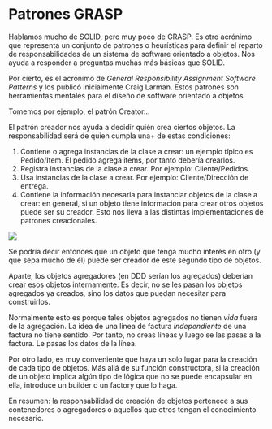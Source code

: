 # Patrones GRASP

Hablamos mucho de SOLID, pero muy poco de GRASP. Es otro acrónimo que representa un conjunto de patrones o heurísticas para definir el reparto de responsabilidades de un sistema de software orientado a objetos. Nos ayuda a responder a preguntas muchas más básicas que SOLID.

Por cierto, es el acrónimo de _General Responsibility Assignment Software Patterns_ y los publicó inicialmente Craig Larman. Estos patrones son herramientas mentales para el diseño de software orientado a objetos.

Tomemos por ejemplo, el patrón Creator…

El patrón creador nos ayuda a decidir quién crea ciertos objetos. La responsabilidad será de quien cumpla una+ de estas condiciones:

1. Contiene o agrega instancias de la clase a crear: un ejemplo típico es Pedido/Item. El pedido agrega items, por tanto debería crearlos.
2. Registra instancias de la clase a crear. Por ejemplo: Cliente/Pedidos.
3. Usa instancias de la clase a crear. Por ejemplo: Cliente/Dirección de entrega. 
4. Contiene la información necesaria para instanciar objetos de la clase a crear: en general, si un objeto tiene información para crear otros objetos puede ser su creador. Esto nos lleva a las distintas implementaciones de patrones creacionales.

![](images/new-no-lo-siguiente.png)

Se podría decir entonces que un objeto que tenga mucho interés en otro (y que sepa mucho de él) puede ser creador de este segundo tipo de objetos.

Aparte, los objetos agregadores (en DDD serían los agregados) deberían crear esos objetos internamente. Es decir, no se les pasan los objetos agregados ya creados, sino los datos que puedan necesitar para construirlos.

Normalmente esto es porque tales objetos agregados no tienen _vida_ fuera de la agregación. La idea de una línea de factura _independiente_ de una factura no tiene sentido. Por tanto, no creas líneas y luego se las pasas a la factura. Le pasas los datos de la línea.

Por otro lado, es muy conveniente que haya un solo lugar para la creación de cada tipo de objetos. Más allá de su función constructora, si la creación de un objeto implica algún tipo de lógica que no se puede encapsular en ella, introduce un builder o un factory que lo haga.

En resumen: la responsabilidad de creación de objetos pertenece a sus contenedores o agregadores o aquellos que otros tengan el conocimiento necesario.
